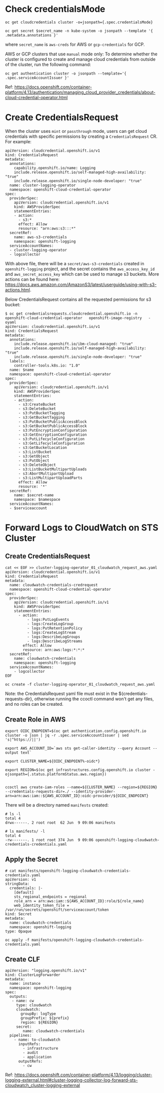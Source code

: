 # Check credentialsMode

```
oc get cloudcredentials cluster -o=jsonpath={.spec.credentialsMode}
```

```
oc get secret $secret_name -n kube-system -o jsonpath --template '{ .metadata.annotations }'
```
where `secret_name` is `aws-creds` for AWS or `gcp-credentials` for GCP.

AWS or GCP clusters that use `manual` mode only: To determine whether the cluster is configured to create and manage cloud credentials from outside of the cluster, run the following command:
```
oc get authentication cluster -o jsonpath --template='{ .spec.serviceAccountIssuer }'
```

Ref: https://docs.openshift.com/container-platform/4.13/authentication/managing_cloud_provider_credentials/about-cloud-credential-operator.html

# Create CredentialsRequest

When the cluster uses `mint` or `passthrough` mode, users can get cloud credentials with specific permissions by creating a `CredentialsRequest` CR. For example:
```
apiVersion: cloudcredential.openshift.io/v1
kind: CredentialsRequest
metadata:
  annotations:
    capability.openshift.io/name: Logging
    include.release.openshift.io/self-managed-high-availability: "true"
    include.release.openshift.io/single-node-developer: "true"
  name: cluster-logging-operator
  namespace: openshift-cloud-credential-operator
spec:
  providerSpec:
    apiVersion: cloudcredential.openshift.io/v1
    kind: AWSProviderSpec
    statementEntries:
    - action:
      - s3:*
      effect: Allow
      resource: "arn:aws:s3:::*"
  secretRef:
    name: aws-s3-credentials
    namespace: openshift-logging
  serviceAccountNames:
  - cluster-logging-operator
  - logcollector
```
With above file, there will be a `secret/aws-s3-credentials` created in `openshift-logging` project, and the secret contains the `aws_access_key_id` and `aws_secret_access_key` which can be used to manage s3 buckets. More actions can be found here: https://docs.aws.amazon.com/AmazonS3/latest/userguide/using-with-s3-actions.html.


Below CredentialsRequest contains all the requested permissions for s3 bucket:
```
$ oc get credentialsrequests.cloudcredential.openshift.io -n openshift-cloud-credential-operator   openshift-image-registry   -oyaml
apiVersion: cloudcredential.openshift.io/v1
kind: CredentialsRequest
metadata:
  annotations:
    include.release.openshift.io/ibm-cloud-managed: "true"
    include.release.openshift.io/self-managed-high-availability: "true"
    include.release.openshift.io/single-node-developer: "true"
  labels:
    controller-tools.k8s.io: "1.0"
  name: $name
  namespace: openshift-cloud-credential-operator
spec:
  providerSpec:
    apiVersion: cloudcredential.openshift.io/v1
    kind: AWSProviderSpec
    statementEntries:
    - action:
      - s3:CreateBucket
      - s3:DeleteBucket
      - s3:PutBucketTagging
      - s3:GetBucketTagging
      - s3:PutBucketPublicAccessBlock
      - s3:GetBucketPublicAccessBlock
      - s3:PutEncryptionConfiguration
      - s3:GetEncryptionConfiguration
      - s3:PutLifecycleConfiguration
      - s3:GetLifecycleConfiguration
      - s3:GetBucketLocation
      - s3:ListBucket
      - s3:GetObject
      - s3:PutObject
      - s3:DeleteObject
      - s3:ListBucketMultipartUploads
      - s3:AbortMultipartUpload
      - s3:ListMultipartUploadParts
      effect: Allow
      resource: '*'
  secretRef:
    name: $secret-name
    namespace: $namespace
  serviceAccountNames:
  - $serviceaccount
```

# Forward Logs to CloudWatch on STS Cluster

## Create CredentialsRequest
```
cat << EOF >> cluster-logging-operator_01_cloudwatch_request_aws.yaml
apiVersion: cloudcredential.openshift.io/v1
kind: CredentialsRequest
metadata:
  name: cloudwatch-credentials-credrequest
  namespace: openshift-cloud-credential-operator
spec:
  providerSpec:
    apiVersion: cloudcredential.openshift.io/v1
    kind: AWSProviderSpec
    statementEntries:
      - action:
          - logs:PutLogEvents
          - logs:CreateLogGroup
          - logs:PutRetentionPolicy
          - logs:CreateLogStream
          - logs:DescribeLogGroups
          - logs:DescribeLogStreams
        effect: Allow
        resource: arn:aws:logs:*:*:*
  secretRef:
    name: cloudwatch-credentials
    namespace: openshift-logging
  serviceAccountNames:
    - logcollector
EOF

oc create -f cluster-logging-operator_01_cloudwatch_request_aws.yaml
```
Note: the CredentialsRequest yaml file must exist in the ${credentials-requests-dir}, otherwise running the ccoctl command won't get any files, and no roles can be created.

## Create Role in AWS
```
export OIDC_ENDPOINT=$(oc get authentication.config.openshift.io cluster -o json | jq -r .spec.serviceAccountIssuer | sed  's|^https://||')

export AWS_ACCOUNT_ID=`aws sts get-caller-identity --query Account --output text`

export CLUSTER_NAME=${OIDC_ENDPOINT%-oidc*}

export REGION=$(oc get infrastructures.config.openshift.io cluster -ojsonpath={.status.platformStatus.aws.region})


ccoctl aws create-iam-roles --name=${CLUSTER_NAME} --region=${REGION} --credentials-requests-dir=./ --identity-provider-arn=arn:aws:iam::${AWS_ACCOUNT_ID}:oidc-provider/${OIDC_ENDPOINT}
```


There will be a directory named `manifests` created:
```
# ls -l
total 4
drwx------. 2 root root  62 Jun  9 09:06 manifests

# ls manifests/ -l
total 4
-rw-------. 1 root root 374 Jun  9 09:06 openshift-logging-cloudwatch-credentials-credentials.yaml
```

## Apply the Secret
```
# cat manifests/openshift-logging-cloudwatch-credentials-credentials.yaml
apiVersion: v1
stringData:
  credentials: |-
    [default]
    sts_regional_endpoints = regional
    role_arn = arn:aws:iam::${AWS_ACCOUNT_ID}:role/${role_name}
    web_identity_token_file = /var/run/secrets/openshift/serviceaccount/token
kind: Secret
metadata:
  name: cloudwatch-credentials
  namespace: openshift-logging
type: Opaque

oc apply -f manifests/openshift-logging-cloudwatch-credentials-credentials.yaml
```

## Create CLF
```
apiVersion: "logging.openshift.io/v1"
kind: ClusterLogForwarder
metadata:
  name: instance
  namespace: openshift-logging
spec:
  outputs:
   - name: cw
     type: cloudwatch
     cloudwatch:
       groupBy: logType
       groupPrefix: ${prefix}
       region: ${REGION}
     secret:
        name: cloudwatch-credentials
  pipelines:
    - name: to-cloudwatch
      inputRefs:
        - infrastructure
        - audit
        - application
      outputRefs:
        - cw
```

Ref: https://docs.openshift.com/container-platform/4.13/logging/cluster-logging-external.html#cluster-logging-collector-log-forward-sts-cloudwatch_cluster-logging-external
